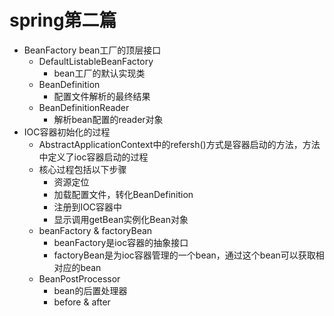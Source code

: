 # spring第二篇
* BeanFactory bean工厂的顶层接口
    * DefaultListableBeanFactory 
        * bean工厂的默认实现类
    * BeanDefinition
        * 配置文件解析的最终结果
    * BeanDefinitionReader
        * 解析bean配置的reader对象
* IOC容器初始化的过程
    * AbstractApplicationContext中的refersh()方式是容器启动的方法，方法中定义了ioc容器启动的过程
    * 核心过程包括以下步骤
        * 资源定位
        * 加载配置文件，转化BeanDefinition
        * 注册到IOC容器中
        * 显示调用getBean实例化Bean对象
    * beanFactory & factoryBean
        * beanFactory是ioc容器的抽象接口
        * factoryBean是为ioc容器管理的一个bean，通过这个bean可以获取相对应的bean
    * BeanPostProcessor
        * bean的后置处理器
        * before & after
    
    
    